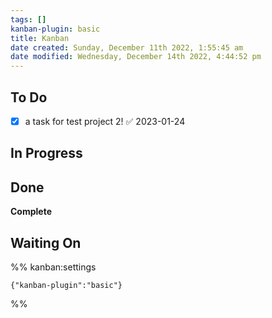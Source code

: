 ```yaml
---
tags: []
kanban-plugin: basic
title: Kanban
date created: Sunday, December 11th 2022, 1:55:45 am
date modified: Wednesday, December 14th 2022, 4:44:52 pm
---
```


## To Do

- [x] a task for test project 2! ✅ 2023-01-24


## In Progress



## Done

**Complete**


## Waiting On





%% kanban:settings
```
{"kanban-plugin":"basic"}
```
%%